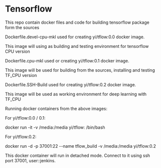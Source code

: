 # Tensorflow
This repo contain docker files and code for building tensorflow package form the sources

Dockerfile.devel-cpu-mkl used for creating yi/tflow:0.0 docker image.

This image will using as building and testing environment for tensorflow CPU version

Dockerfile.cpu-mkl used or creating yi/tflow:0.1 docker image.

This image will be used for building from the sources, installing and testing TF_CPU version

Dockerfile.SSH-Build used for creating yi/tflow:0.2 docker image.  

This image will be used as working environment for deep learning with TF_CPU

Running docker containers from the above images:

For yi/tflow:0.0 / 0.1:

docker run -it -v /media:/media yi/tflow:<tag> /bin/bash
  
For yi/tflow:0.2:

docker run -d -p 37001:22 --name tflow_build -v /media:/media yi/tflow:0.2

This docker container will run in detached mode. Connect to it using ssh port 37001, user::jenkins.
